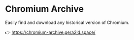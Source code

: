 # Chromium Archive

Easily find and download any historical version of Chromium.

👉 https://chromium-archive.gera2ld.space/
